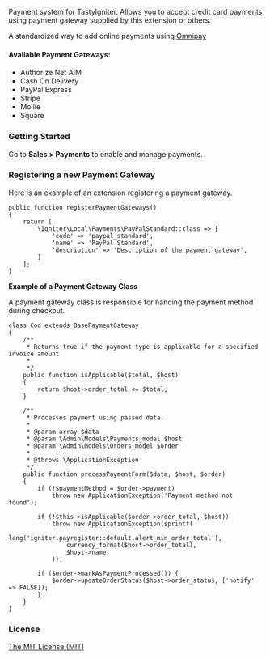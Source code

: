 Payment system for TastyIgniter. Allows you to accept credit card payments 
using payment gateway supplied by this extension or others.

A standardized way to add online payments using [Omnipay](https://omnipay.thephpleague.com/)

#### Available Payment Gateways:
- Authorize Net AIM
- Cash On Delivery
- PayPal Express
- Stripe
- Mollie
- Square

### Getting Started
Go to **Sales > Payments** to enable and manage payments.

### Registering a new Payment Gateway

Here is an example of an extension registering a payment gateway.

```
public function registerPaymentGateways()
{
    return [
        \Igniter\Local\Payments\PayPalStandard::class => [
            'code' => 'paypal_standard',
            'name' => 'PayPal Standard',
            'description' => 'Description of the payment gateway',
        ]
    ];
}
```

**Example of a Payment Gateway Class**

A payment gateway class is responsible for handing the payment method during checkout.

```
class Cod extends BasePaymentGateway
{
    /**
     * Returns true if the payment type is applicable for a specified invoice amount
     *
     */
    public function isApplicable($total, $host)
    {
        return $host->order_total <= $total;
    }

    /**
     * Processes payment using passed data.
     *
     * @param array $data
     * @param \Admin\Models\Payments_model $host
     * @param \Admin\Models\Orders_model $order
     *
     * @throws \ApplicationException
     */
    public function processPaymentForm($data, $host, $order)
    {
        if (!$paymentMethod = $order->payment)
            throw new ApplicationException('Payment method not found');

        if (!$this->isApplicable($order->order_total, $host))
            throw new ApplicationException(sprintf(
                lang('igniter.payregister::default.alert_min_order_total'),
                currency_format($host->order_total),
                $host->name
            ));

        if ($order->markAsPaymentProcessed()) {
            $order->updateOrderStatus($host->order_status, ['notify' => FALSE]);
        }
    }
}
```

### License
[The MIT License (MIT)](https://tastyigniter.com/licence/)